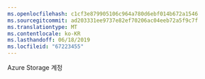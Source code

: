 ```yaml
---
ms.openlocfilehash: c1cf3e879905106c964a780d6ebf014b672a1546
ms.sourcegitcommit: ad203331ee9737e82ef70206ac04eeb72a5f9c7f
ms.translationtype: MT
ms.contentlocale: ko-KR
ms.lasthandoff: 06/18/2019
ms.locfileid: "67223455"
---
```

Azure Storage 계정
